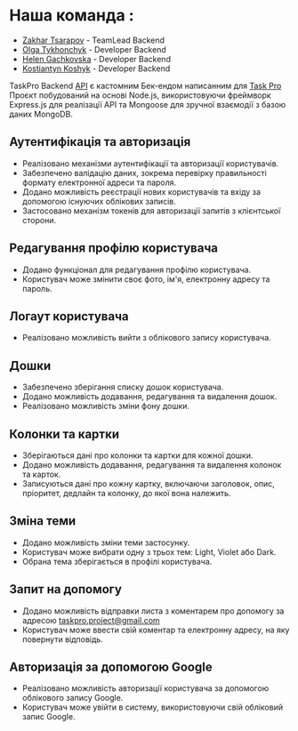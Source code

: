 <h1>Наша команда : </h1>
<ul>
<li><a href="https://github.com/ZakharTsarapov">Zakhar Tsarapov</a> - TeamLead Backend</li>
<li><a href="https://github.com/OlgaTikhonchik">Olga Tykhonchyk</a> - Developer Backend</li>
<li><a href="https://github.com/HelenGachkovska">Helen Gachkovska</a> - Developer Backend</li>
<li><a href="https://github.com/K-Basket">Kostiantyn Koshyk</a> - Developer Backend</li>
</ul>

TaskPro Backend <a href="https://taskpro-backend-jo75.onrender.com/api-docs/">API</a>  є кастомним Бек-ендом написанним для <a href="https://melnychenkojenny.github.io/Task-Manager/">Task Pro</a> Проєкт побудований на основі Node.js, використовуючи фреймворк Express.js для реалізації API та Mongoose для зручної взаємодії з базою даних MongoDB.


<h2> Аутентифікація та авторизація</h2>
<ul>
<li>Реалізовано механізми аутентифікації та авторизації користувачів.</li>
<li>Забезпечено валідацію даних, зокрема перевірку правильності формату електронної адреси та пароля.</li>
<li>Додано можливість реєстрації нових користувачів та вхіду за допомогою існуючих облікових записів.</li>
<li>Застосовано механізм токенів для авторизації запитів з клієнтської сторони.</li>
</ul>

<h2>Редагування профілю користувача</h2>
<ul>
<li>Додано функціонал для редагування профілю користувача.</li>
<li>Користувач може змінити своє фото, ім'я, електронну адресу та пароль.</li>
</ul>

<h2>Логаут користувача</h2>
<ul>
<li>Реалізовано можливість вийти з облікового запису користувача.</li>
</ul>

<h2>Дошки</h2>
<ul>
<li>Забезпечено зберігання списку дошок користувача.</li>
<li>Додано можливість додавання, редагування та видалення дошок.</li>
<li>Реалізовано можливість зміни фону дошки.</li>
</ul>

<h2>Колонки та картки</h2>
<ul>
<li>Зберігаються дані про колонки та картки для кожної дошки.</li>
<li>Додано можливість додавання, редагування та видалення колонок та карток.</li>
<li>Записуються дані про кожну картку, включаючи заголовок, опис, пріоритет, дедлайн та колонку, до якої вона належить.</li>
</ul>

<h2>Зміна теми</h2>
<ul>
<li>Додано можливість зміни теми застосунку.</li>
<li>Користувач може вибрати одну з трьох тем: Light, Violet або Dark.</li>
<li>Обрана тема зберігається в профілі користувача.</li>
</ul>


<h2>Запит на допомогу</h2>
<ul>
<li>Додано можливість відправки листа з коментарем про допомогу за адресою <a href="mailto:taskpro.project@gmail.com" >taskpro.project@gmail.com</a></li>
<li>Користувач може ввести свій коментар та електронну адресу, на яку повернути відповідь.</li>
</ul>

<h2>Авторизація за допомогою Google</h2>
<ul>
<li>Реалізовано можливість авторизації користувача за допомогою облікового запису Google.</li>
<li>Користувач може увійти в систему, використовуючи свій обліковий запис Google.</li>
</ul>